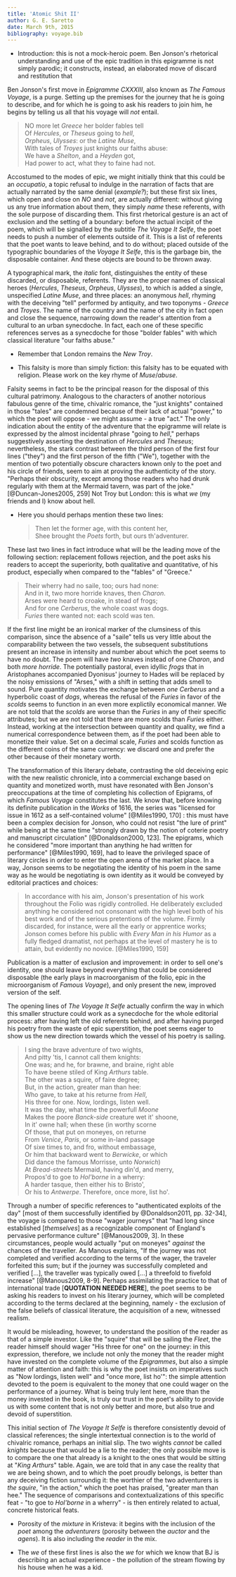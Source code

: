 ```yaml
---
title: 'Atomic Shit II'
author: G. E. Saretto
date: March 9th, 2015
bibliography: voyage.bib
---
```


- Introduction: this is not a mock-heroic poem. Ben Jonson's rhetorical understanding and use of the epic tradition in this epigramme is not simply parodic; it constructs, instead, an elaborated move of discard and restitution that

Ben Jonson's first move in _Epigramme CXXXIII_, also known as _The Famous Voyage_, is a purge. Setting up the premises for the journey that he is going to describe, and for which he is going to ask his readers to join him, he begins by telling us all that his voyage will _not_ entail.

> NO more let _Greece_ her bolder fables tell  
> Of _Hercules_, or _Theseus_ going to _hell_,  
> _Orpheus_, _Ulysses_: or the _Latine Muse_,  
> With tales of _Troyes_ just knights our faiths abuse:  
> We have a _Shelton_, and a _Heyden_ got,  
> Had power to act, what they to faine had not.  

Accostumed to the modes of epic, we might initially think that this could be an _occupatio_, a topic refusal to indulge in the narration of facts that are actually narrated by the same denial (_example?_); but these first six lines, which open and close on _NO_ and _not_, are actually different: without giving us any true information about them, they simply _name_ these referents, with the sole purpose of discarding them. This first rhetorical gesture is an act of exclusion and the setting of a boundary: before the actual incipit of the poem, which will be signalled by the subtitle _The Voyage It Selfe_, the poet needs to push a number of elements outside of it. This is a list of referents that the poet wants to leave behind, and to do without; placed outside of the typographic boundaries of the _Voyage It Selfe_, this is the garbage bin, the disposable container. And these objects are bound to be thrown away.

A typographical mark, the _italic_ font, distinguishes the entity of these discarded, or disposable, referents. They are the proper names of classical heroes (_Hercules_, _Theseus_, _Orpheus_, _Ulysses_), to which is added a single, unspecified _Latine Muse_, and three places: an anonymous _hell_, rhyming with the deceiving "tell" performed by antiquity, and two toponyms - _Greece_ and _Troyes_. The name of the country and the name of the city in fact open and close the sequence, narrowing down the reader's attention from a cultural to an urban synecdoche. In fact, each one of these specific references serves as a synecdoche for those "bolder fables" with which classical literature "our faiths abuse."

- Remember that London remains the _New Troy_.

- This falsity is more than simply fiction: this falsity has to be equated with religion. Please work on the key rhyme of _Muse_/_abuse_.

Falsity seems in fact to be the principal reason for the disposal of this cultural patrimony. Analogous to the characters of another notorious fabulous genre of the time, chivalric romance, the "just knights" contained in those "tales" are condemned because of their lack of actual "power," to which the poet will oppose - we might assume - a true "act." The only indication about the entity of the adventure that the epigramme will relate is expressed by the almost incidental phrase "going to _hell_," perhaps suggestively asserting the destination of _Hercules_ and _Theseus_; nevertheless, the stark contrast between the third person of the first four lines ("they") and the first person of the fifth ("We"), together with the mention of two potentially obscure characters known only to the poet and his circle of friends, seem to aim at proving the authenticity of the story. "Perhaps their obscurity, except among those readers who had drunk regularly with them at the Mermaid tavern, was part of the joke." [@Duncan-Jones2005, 259] Not Troy but London: this is what _we_ (my friends and I) know about hell.

- Here you should perhaps mention these two lines:

	> Then let the former age, with this content her,  
	> Shee brought the _Poets_ forth, but ours th'adventurer.  

These last two lines in fact introduce what will be the leading move of the following section: replacement follows rejection, and the poet asks his readers to accept the superiority, both qualitative and quantitative, of his product, especially when compared to the "fables" of "Greece."

> Their wherry had no saile, too; ours had none:  
> And in it, two more horride knaves, then _Charon_.  
> Arses were heard to croake, in stead of frogs;  
> And for one _Cerberus_, the whole coast was dogs.  
> _Furies_ there wanted not: each scold was ten.  

If the first line might be an ironical marker of the clumsiness of this comparison, since the absence of a "saile" tells us very little about the comparability between the two vessels, the subsequent substitutions present an increase in intensity and number about which the poet seems to have no doubt. The poem will have _two_ knaves instead of one _Charon_, and both _more horride_. The potentially pastoral, even idyllic _frogs_ that in Aristophanes accompanied Dyonisus' journey to Hades will be replaced by the noisy emissions of "Arses," with a shift in setting that adds smell to sound. Pure quantity motivates the exchange between _one_ _Cerberus_ and a hyperbolic coast of _dogs_, whereas the refusal of the _Furies_ in favor of the _scolds_ seems to function in an even more explictily economical manner. We are not told that the _scolds_ are worse than the _Furies_ in any of their specific attributes; but we are not told that there are more scolds than _Furies_ either. Instead, working at the intersection between quantity and quality, we find a numerical correspondence between them, as if the poet had been able to monetize their value.  Set on a decimal scale, _Furies_ and scolds function as the different coins of the same currency: we discard one and prefer the other because of their monetary worth.

The transformation of this literary debate, contrasting the old deceiving epic with the new realistic chronicle, into a commercial exchange based on quantity and monetized worth, must have resonated with Ben Jonson's preoccupations at the time of completing his collection of Epigrams, of which _Famous Voyage_ constitutes the last. We know that, before knowing its definite publication in the _Works_ of 1616, the series was "licensed for issue in 1612 as a self-contained volume" [@Miles1990, 170] : this must have been a complex decision for Jonson, who could not resist "the lure of print" while being at the same time "strongly drawn by the notion of coterie poetry and manuscript circulation" [@Donaldson2000, 123]. The epigrams, which he considered "more important than anything he had written for performance" [@Miles1990, 169], had to leave the privileged space of literary circles in order to enter the open arena of the market place. In a way, Jonson seems to be negotiating the identity of his poem in the same way as he would be negotiating is own identity as it would be conveyed by editorial practices and choices:

> In accordance with his aim, Jonson's presentation of his work throughout the Folio was rigidly controlled. He deliberately excluded anything he considered not consonant with the high level both of his best work and of the serious pretentions of the volume. Firmly discarded, for instance, were all the early or apprentice works; Jonson comes before his public with _Every Man in his Humor_ as a fully fledged dramatist, not perhaps at the level of mastery he is to attain, but evidently no novice. [@Miles1990, 159]

Publication is a matter of exclusion and improvement: in order to sell one's identity, one should leave beyond everything that could be considered disposable (the early plays in macroorganism of the folio, epic in the microorganism of _Famous Voyage_), and only present the new, improved version of the self.

The opening lines of _The Voyage It Selfe_ actually confirm the way in which this smaller structure could work as a synecdoche for the whole editorial process: after having left the old referents behind, and after having purged his poetry from the waste of epic superstition, the poet seems eager to show us the new direction towards which the vessel of his poetry is sailing.

> I sing the brave adventure of two wights,  
> And pitty 'tis, I cannot call them knights:  
> One was; and he, for brawne, and braine, right able  
> To have beene stiled of King _Arthurs_ table.  
> The other was a squire, of faire degree;  
> But, in the action, greater man than hee:  
> Who gave, to take at his returne from _Hell_,  
> His three for one. Now, lordings, listen well.  
> It was the day, what time the powerfull _Moone_  
> Makes the poore _Banck-side_ creature wet it' shoone,  
> In it' owne hall; when these (in worthy scorne  
> Of those, that put on moneyes, on returne  
> From _Venice_, _Paris_, or some in-land passage  
> Of sixe times to, and fro, without embassage,  
> Or him that backward went to _Berwicke_, or which  
> Did dance the famous Morrisse, unto _Norwich_)  
> At _Bread-streets_ Mermaid, having din'd, and merry,  
> Propos'd to goe to _Hol'borne_ in a wherry:  
> A harder tasque, then either his to Bristo',  
> Or his to _Antwerpe_. Therefore, once more, list ho'.  

Through a number of specific references to "authenticated exploits of the day" [most of them successfully identified by @Donaldson2011, pp. 32-34], the voyage is compared to those "wager journeys" that "had long since established [_themselves_] as a recognizable component of England's pervasive performance culture" [@Manous2009, 3]. In these circumstances, people would actually "put on moneyes" _against_ the chances of the traveller. As Manous explains, "If the journey was not completed and verified according to the terms of the wager, the traveler forfeited this sum; but if the journey was successfully completed and verified [...], the traveller was typically owed [...] a threefold to fivefold increase" [@Manous2009, 8-9]. Perhaps assimilating the practice to that of international trade [**QUOTATION NEEDED HERE**], the poet seems to be asking his readers to invest on his literary journey, which will be completed according to the terms declared at the beginning, namely - the exclusion of the false beliefs of classical literature, the acquisition of a new, witnessed realism.

It would be misleading, however, to understand the position of the reader as that of a simple investor. Like the "squire" that will be sailing the _Fleet_, the reader himself should wager "His three for one" on the journey: in this expression, therefore, we include not only the money that the reader might have invested on the complete volume of the _Epigrammes_, but also a simple matter of attention and faith: this is why the poet insists on imperatives such as "Now lordings, listen well" and "once more, list ho'": the simple attention devoted to the poem is equivalent to the money that one could wager on the performance of a journey. What is being truly lent here, more than the money invested in the book, is truly our trust in the poet's ability to provide us with some content that is not only better and more, but also true and devoid of superstition.

This initial section of _The Voyage It Selfe_ is therefore consistently devoid of classical references; the single intertextual connection is to the world of chivalric romance, perhaps an initial slip. The two wights _cannot_ be called _knights_ because that would be a lie to the reader; the only possible move is to compare the one that already is a knight to the ones that would be sitting at "_King Arthurs_" table. Again, we are told that in any case the reality that we are being shown, and to which the poet proudly belongs, is better than any deceiving fiction surroundig it: the worthier of the two adventurers is _the squire_, "in the action," which the poet has praised, "greater man than hee." The sequence of comparisons and contextualizations of this specific feat - "to goe to _Hol'borne_ in a wherry" - is then entirely related to actual, concrete historical feats.

- Porosity of the _mixture_ in Kristeva: it begins with the inclusion of the _poet_ among the _adventurers_ (porosity between the _auctor_ and the _agens_). It is also including the _reader_ in the mix.

- The _we_ of these first lines is also the _we_ for which we know that BJ is describing an actual experience - the pollution of the stream flowing by his house when he was a kid.


